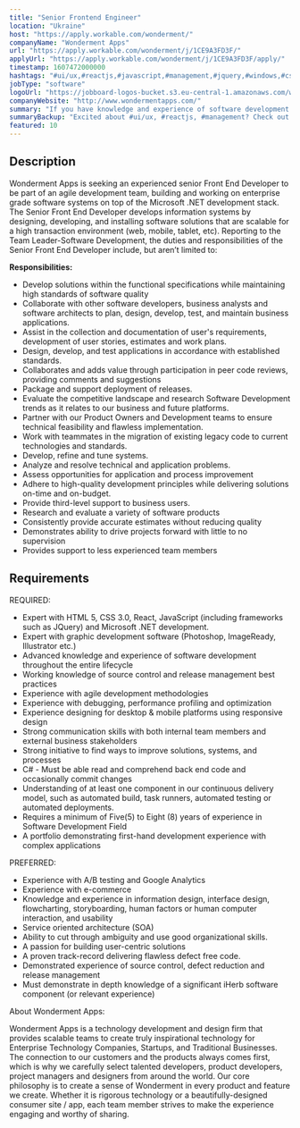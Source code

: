 ```yaml
---
title: "Senior Frontend Engineer"
location: "Ukraine"
host: "https://apply.workable.com/wonderment/"
companyName: "Wonderment Apps"
url: "https://apply.workable.com/wonderment/j/1CE9A3FD3F/"
applyUrl: "https://apply.workable.com/wonderment/j/1CE9A3FD3F/apply/"
timestamp: 1607472000000
hashtags: "#ui/ux,#reactjs,#javascript,#management,#jquery,#windows,#css,#html,#scrum,#photoshop"
jobType: "software"
logoUrl: "https://jobboard-logos-bucket.s3.eu-central-1.amazonaws.com/wonderment-apps"
companyWebsite: "http://www.wondermentapps.com/"
summary: "If you have knowledge and experience of software development throughout the entire lifecycle, Wonderment Apps is looking for someone with your skillset."
summaryBackup: "Excited about #ui/ux, #reactjs, #management? Check out this job post!"
featured: 10
---
```


## Description

Wonderment Apps is seeking an experienced senior Front End Developer to be part of an agile development team, building and working on enterprise grade software systems on top of the Microsoft .NET development stack. The Senior Front End Developer develops information systems by designing, developing, and installing software solutions that are scalable for a high transaction environment (web, mobile, tablet, etc). Reporting to the Team Leader-Software Development, the duties and responsibilities of the Senior Front End Developer include, but aren’t limited to:

**Responsibilities:**

*   Develop solutions within the functional specifications while maintaining high standards of software quality
*   Collaborate with other software developers, business analysts and software architects to plan, design, develop, test, and maintain business applications.
*   Assist in the collection and documentation of user's requirements, development of user stories, estimates and work plans.
*   Design, develop, and test applications in accordance with established standards.
*   Collaborates and adds value through participation in peer code reviews, providing comments and suggestions
*   Package and support deployment of releases.
*   Evaluate the competitive landscape and research Software Development trends as it relates to our business and future platforms.
*   Partner with our Product Owners and Development teams to ensure technical feasibility and flawless implementation.
*   Work with teammates in the migration of existing legacy code to current technologies and standards.
*   Develop, refine and tune systems.
*   Analyze and resolve technical and application problems.
*   Assess opportunities for application and process improvement
*   Adhere to high-quality development principles while delivering solutions on-time and on-budget.
*   Provide third-level support to business users.
*   Research and evaluate a variety of software products
*   Consistently provide accurate estimates without reducing quality
*   Demonstrates ability to drive projects forward with little to no supervision
*   Provides support to less experienced team members

## Requirements

REQUIRED:

*   Expert with HTML 5, CSS 3.0, React, JavaScript (including frameworks such as JQuery) and Microsoft .NET development.
*   Expert with graphic development software (Photoshop, ImageReady, Illustrator etc.)
*   Advanced knowledge and experience of software development throughout the entire lifecycle
*   Working knowledge of source control and release management best practices
*   Experience with agile development methodologies
*   Experience with debugging, performance profiling and optimization
*   Experience designing for desktop & mobile platforms using responsive design
*   Strong communication skills with both internal team members and external business stakeholders
*   Strong initiative to find ways to improve solutions, systems, and processes
*   C# - Must be able read and comprehend back end code and occasionally commit changes
*   Understanding of at least one component in our continuous delivery model, such as automated build, task runners, automated testing or automated deployments.
*   Requires a minimum of Five(5) to Eight (8) years of experience in Software Development Field
*   A portfolio demonstrating first-hand development experience with complex applications

PREFERRED:

*   Experience with A/B testing and Google Analytics
*   Experience with e-commerce
*   Knowledge and experience in information design, interface design, flowcharting, storyboarding, human factors or human computer interaction, and usability
*   Service oriented architecture (SOA)
*   Ability to cut through ambiguity and use good organizational skills.
*   A passion for building user-centric solutions
*   A proven track-record delivering flawless defect free code.
*   Demonstrated experience of source control, defect reduction and release management
*   Must demonstrate in depth knowledge of a significant iHerb software component (or relevant experience)

About Wonderment Apps:

Wonderment Apps is a technology development and design firm that provides scalable teams to create truly inspirational technology for Enterprise Technology Companies, Startups, and Traditional Businesses. The connection to our customers and the products always comes first, which is why we carefully select talented developers, product developers, project managers and designers from around the world. Our core philosophy is to create a sense of Wonderment in every product and feature we create. Whether it is rigorous technology or a beautifully-designed consumer site / app, each team member strives to make the experience engaging and worthy of sharing.

